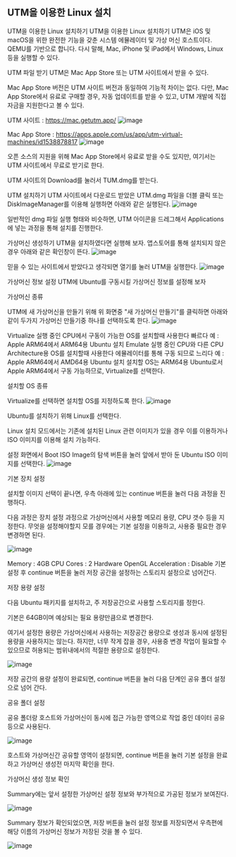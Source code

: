 ## UTM을 이용한 Linux 설치
UTM을 이용한 Linux 설치하기
UTM을 이용한 Linux 설치하기
UTM은 iOS 및 macOS을 위한 완전한 기능을 갖춘 시스템 에뮬레이터 및 가상 머신 호스트이다. QEMU를 기반으로 합니다. 다시 말해, Mac, iPhone 및 iPad에서 Windows, Linux 등을 실행할 수 있다.

UTM 파일 받기
UTM은 Mac App Store 또는 UTM 사이트에서 받을 수 있다.

Mac App Store 버전은 UTM 사이트 버전과 동일하여 기능적 차이는 없다. 다만, Mac App Store에서 유료로 구매할 경우, 자동 업데이트를 받을 수 있고, UTM 개발에 직접 자금을 지원한다고 볼 수 있다.

UTM 사이트 : https://mac.getutm.app/
![image](https://github.com/lsw9395/nhnacademy/assets/62645150/533adfb4-e302-48c2-a71d-267a3fcb984a)


Mac App Store : https://apps.apple.com/us/app/utm-virtual-machines/id1538878817
![image](https://github.com/lsw9395/nhnacademy/assets/62645150/44628c4c-e938-44d4-b708-37117991017b)


오픈 소스의 지원을 위해 Mac App Store에서 유료로 받을 수도 있지만, 여기서는 UTM 사이트에서 무료로 받기로 한다.

UTM 사이트의 Download를 눌러서 TUM.dmg를 받는다.

UTM 설치하기
UTM 사이트에서 다운로드 받았은 UTM.dmg 파일을 더블 클릭 또는 DiskImageManager를 이용해 실행하면 아래와 같은 실행된다.
![image](https://github.com/lsw9395/nhnacademy/assets/62645150/92bb3fb7-e091-4b12-a3ee-0b9bcb6bd315)


일반적인 dmg 파일 실행 형태와 비슷하면, UTM 아이콘을 드레그해서 Applications에 넣는 과정을 통해 설치를 진행한다.

가상머신 생성하기
UTM을 설치하였다면 실행해 보자. 앱스토어를 통해 설치되지 않은 경우 아래와 같은 확인창이 뜬다.
![image](https://github.com/lsw9395/nhnacademy/assets/62645150/a5f7bd84-ce91-4c1c-a609-5ce00d6b3fc1)



믿을 수 있는 사이트에서 받았다고 생각되면 열기를 눌러 UTM을 실행한다.
![image](https://github.com/lsw9395/nhnacademy/assets/62645150/095844cf-116e-4535-ad99-4d4946c27e67)




가상머신 정보 설정
UTM에 Ubuntu를 구동시킬 가상머신 정보를 설정해 보자

가상머신 종류

UTM에 새 가상머신을 만들기 위해 위 화면중 "새 가상머신 만들기"를 클릭하면 아래와 같이 두가지 가상머신 만들기중 하나를 선택하도록 한다.
![image](https://github.com/lsw9395/nhnacademy/assets/62645150/6ae9393f-3b04-4e0d-a8ce-fd6a5bf6fad6)


Virtualize
실행 중인 CPU에서 구동이 가능한 OS를 설치할때 사용한다
빠르다
예 : Apple ARM64에서 ARM64용 Ubuntu 설치
Emulate
실행 중인 CPU와 다른 CPU Architecture용 OS를 설치할때 사용한다
에뮬레이터를 통해 구동 되므로 느리다
예 : Apple ARM64에서 AMD64용 Ubuntu 설치
설치할 OS는 ARM64용 Ubuntu로서 Apple ARM64에서 구동 가능하므로, Virtualize를 선택한다.

설치할 OS 종류

Virtualize를 선택하면 설치할 OS를 지정하도록 한다.
![image](https://github.com/lsw9395/nhnacademy/assets/62645150/0c188f84-1484-488e-9c72-c6a3ed405c0d)


Ubuntu를 설치하기 위해 Linux를 선택한다.

Linux 설치 모드에서는 기존에 설치된 Linux 관련 이미지가 있을 경우 이를 이용하거나 ISO 이미지를 이용해 설치 가능하다.

설정 화면에서 Boot ISO Image의 탐색 버튼을 눌러 앞에서 받아 둔 Ubuntu ISO 이미지를 선택한다.
![image](https://github.com/lsw9395/nhnacademy/assets/62645150/b8bc82a3-495c-4f9a-9470-5f3ded5f9451)


기본 장치 설정

설치할 이미지 선택이 끝나면, 우측 아래에 있는 continue 버튼을 눌러 다음 과정을 진행하다.

다음 과정은 장치 설정 과정으로 가상머신에서 사용할 메모리 용량, CPU 갯수 등을 지정한다. 무엇을 설정해야할지 모를 경우에는 기본 설정을 이용하고, 사용중 필요한 경우 변경하면 된다.

![image](https://github.com/lsw9395/nhnacademy/assets/62645150/22a7fc4a-794a-47ca-ad0d-0c4b19180ea9)


Memory : 4GB
CPU Cores : 2
Hardware OpenGL Acceleration : Disable
기본 설정 후 continue 버튼을 눌러 저장 공간을 설정하는 스토리지 설정으로 넘어간다.

저장 용량 설정

다음 Ubuntu 패키지를 설치하고, 주 저장공간으로 사용할 스토리지를 정한다.

기본은 64GB이며 예상되는 필요 용량만큼으로 변경한다.

여기서 설정한 용량은 가상머신에서 사용하는 저장공간 용량으로 생성과 동시에 설정된 용량을 사용하지는 않는다. 하지만, 너무 작게 잡을 경우, 사용중 변경 작업이 필요할 수 있으므로 허용되는 범위내에서의 적절한 용량으로 설정한다.

![image](https://github.com/lsw9395/nhnacademy/assets/62645150/246231a5-cdae-4866-b507-c6939d506d6b)


저장 공간의 용량 설정이 완료되면, continue 버튼을 눌러 다음 단계인 공유 폴더 설정으로 넘어 간다.

공유 폴더 설정

공유 폴더랑 호스트와 가상머신이 동시에 접근 가능한 영역으로 작업 중인 데이터 공유등으로 사용된다.

![image](https://github.com/lsw9395/nhnacademy/assets/62645150/5c3d127a-9a11-4194-ba80-6b9c8f3bb4cf)


호스트와 가상머신간 공유할 영역이 설정되면, continue 버튼을 눌러 기본 설정을 완료하고 가상머신 생성전 마지막 확인을 한다.

가상머신 생성 정보 확인

Summary에는 앞서 설정한 가상머신 설정 정보와 부가적으로 가공된 정보가 보여진다.

![image](https://github.com/lsw9395/nhnacademy/assets/62645150/18e0101b-1922-43f0-ab28-625ec00022c2)


Summary 정보가 확인되었으면, 저장 버튼을 눌러 설정 정보를 저장되면서 우측편에 해당 이름의 가상머신 정보가 저장된 것을 볼 수 있다.

![image](https://github.com/lsw9395/nhnacademy/assets/62645150/c2b221ad-ff4b-40ec-92f3-548a2b2b025a)
